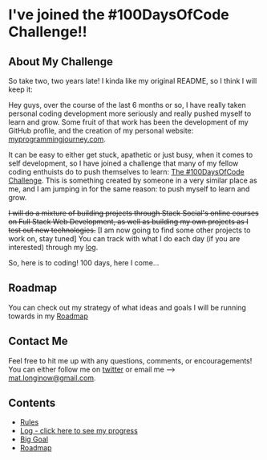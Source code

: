 # I've joined the #100DaysOfCode Challenge!!

## About My Challenge

So take two, two years late! I kinda like my original README, so I think I will keep it:
 
Hey guys, over the course of the last 6 months or so, I have really taken personal coding development more seriously and really pushed myself to learn and grow. Some fruit of that work has been the development of my GitHub profile, and the creation of my personal website: [myprogrammingjourney.com](http://www.myprogrammingjourney.com).

It can be easy to either get stuck, apathetic or just busy, when it comes to self development, so I have joined a challenge that many of my fellow coding enthuists do to push themselves to learn: [The #100DaysOfCode Challenge](http://100daysofcode.com/). This is something created by someone in a very similar place as me, and I am jumping in for the same reason: to push myself to learn and grow.

~~I will do a mixture of building projects through Stack Social's online courses on Full Stack Web Development, as well as building my own projects as I test out new technologies.~~ [I am now going to find some other projects to work on, stay tuned] You can track with what I do each day (if you are interested) through my [log](log.md).

So, here is to coding! 100 days, here I come...

## Roadmap
You can check out my strategy of what ideas and goals I will be running towards in my [Roadmap](roadmap.md)

## Contact Me

Feel free to hit me up with any questions, comments, or encouragements! You can either follow me on [twitter](http://twitter.com/sincerelymat) or email me --> mat.longinow@gmail.com.

## Contents
* [Rules](rules.md)
* [Log - click here to see my progress](log.md)
* [Big Goal](big-goal.md)
* [Roadmap](roadmap.md)
